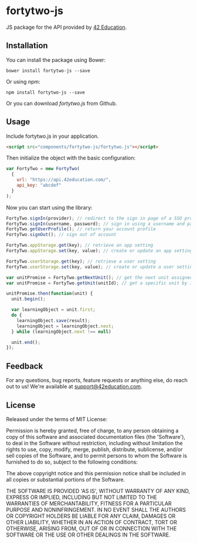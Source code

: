 fortytwo-js
==============

JS package for the API provided by [42 Education](https://42education.com).

Installation
------------

You can install the package using Bower:

```shell
bower install fortytwo-js --save
```

Or using npm:

```shell
npm install fortytwo-js --save
```

Or you can download *fortytwo.js* from Github.

Usage
-----
Include fortytwo.js in your application.

```html
<script src="components/fortytwo-js/fortytwo.js"></script>
```

Then initialize the object with the basic configuration:

```js
var FortyTwo = new FortyTwo(
  {
    url: "https://api.42education.com/",
    api_key: "abcdef"
  }
);
```

Now you can start using the library:

```js
FortyTwo.signIn(provider); // redirect to the sign in page of a SSO provider (e.g. Google, Facebook)
FortyTwo.signIn(username, password); // sign in using a username and password combination
FortyTwo.getUserProfile(); // return your account profile
FortyTwo.signOut(); // sign out of account

FortyTwo.appStorage.get(key); // retrieve an app setting
FortyTwo.appStorage.set(key, value); // create or update an app setting

FortyTwo.userStorage.get(key); // retrieve a user setting
FortyTwo.userStorage.set(key, value); // create or update a user setting

var unitPromise = FortyTwo.getNextUnit(); // get the next unit assigned to this user
var unitPromise = FortyTwo.getUnit(unitId); // get a specific unit by its index

unitPromise.then(function(unit) {
  unit.begin();

  var learningObject = unit.first;
  do {
    learningObject.save(result);
    learningObject = learningObject.next;
  } while (learningObject.next !== null)

  unit.end();
});

```

Feedback
------

For any questions, bug reports, feature requests or anything else, do reach out to us! We're available at [support@42education.com](mailto:support@42education.com).

License
----

Released under the terms of MIT License:

Permission is hereby granted, free of charge, to any person obtaining
a copy of this software and associated documentation files (the
'Software'), to deal in the Software without restriction, including
without limitation the rights to use, copy, modify, merge, publish,
distribute, sublicense, and/or sell copies of the Software, and to
permit persons to whom the Software is furnished to do so, subject to
the following conditions:

The above copyright notice and this permission notice shall be
included in all copies or substantial portions of the Software.

THE SOFTWARE IS PROVIDED 'AS IS', WITHOUT WARRANTY OF ANY KIND,
EXPRESS OR IMPLIED, INCLUDING BUT NOT LIMITED TO THE WARRANTIES OF
MERCHANTABILITY, FITNESS FOR A PARTICULAR PURPOSE AND NONINFRINGEMENT.
IN NO EVENT SHALL THE AUTHORS OR COPYRIGHT HOLDERS BE LIABLE FOR ANY
CLAIM, DAMAGES OR OTHER LIABILITY, WHETHER IN AN ACTION OF CONTRACT,
TORT OR OTHERWISE, ARISING FROM, OUT OF OR IN CONNECTION WITH THE
SOFTWARE OR THE USE OR OTHER DEALINGS IN THE SOFTWARE.
